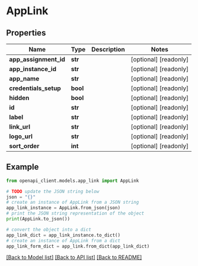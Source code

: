 # AppLink


## Properties

Name | Type | Description | Notes
------------ | ------------- | ------------- | -------------
**app_assignment_id** | **str** |  | [optional] [readonly] 
**app_instance_id** | **str** |  | [optional] [readonly] 
**app_name** | **str** |  | [optional] [readonly] 
**credentials_setup** | **bool** |  | [optional] [readonly] 
**hidden** | **bool** |  | [optional] [readonly] 
**id** | **str** |  | [optional] [readonly] 
**label** | **str** |  | [optional] [readonly] 
**link_url** | **str** |  | [optional] [readonly] 
**logo_url** | **str** |  | [optional] [readonly] 
**sort_order** | **int** |  | [optional] [readonly] 

## Example

```python
from openapi_client.models.app_link import AppLink

# TODO update the JSON string below
json = "{}"
# create an instance of AppLink from a JSON string
app_link_instance = AppLink.from_json(json)
# print the JSON string representation of the object
print(AppLink.to_json())

# convert the object into a dict
app_link_dict = app_link_instance.to_dict()
# create an instance of AppLink from a dict
app_link_form_dict = app_link.from_dict(app_link_dict)
```
[[Back to Model list]](../README.md#documentation-for-models) [[Back to API list]](../README.md#documentation-for-api-endpoints) [[Back to README]](../README.md)


